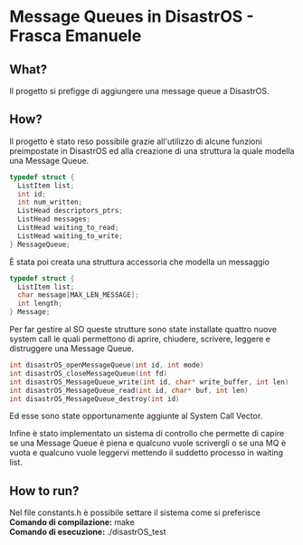 # Message Queues in DisastrOS - Frasca Emanuele 

## What?
Il progetto si prefigge di aggiungere una message queue a DisastrOS.

## How?
Il progetto è stato reso possibile grazie all'utilizzo di alcune funzioni preimpostate in DisastrOS ed alla creazione di una struttura la quale modella una Message Queue.
```C
typedef struct {
  ListItem list;
  int id;
  int num_written;
  ListHead descriptors_ptrs;
  ListHead messages;
  ListHead waiting_to_read;
  ListHead waiting_to_write;
} MessageQueue;
```
 È stata poi creata una struttura accessoria che modella un messaggio 
```C
typedef struct {
  ListItem list;
  char message[MAX_LEN_MESSAGE];
  int length;
} Message;
```

Per far gestire al SO queste strutture sono state installate quattro nuove system call le quali permettono di aprire, chiudere, scrivere, leggere e distruggere una Message Queue.

```C
int disastrOS_openMessageQueue(int id, int mode)
int disastrOS_closeMessageQueue(int fd)
int disastrOS_MessageQueue_write(int id, char* write_buffer, int len)
int disastrOS_MessageQueue_read(int id, char* buf, int len)
int disastrOS_MessageQueue_destroy(int id)
```
Ed esse sono state opportunamente aggiunte al System Call Vector.

Infine è stato implementato un sistema di controllo che permette di capire se una Message Queue è piena e qualcuno vuole scrivergli o se una MQ è vuota e qualcuno vuole leggervi mettendo il suddetto processo in waiting list.

## How to run?
Nel file constants.h è possibile settare il sistema come si preferisce  
**Comando di compilazione:** make  
**Comando di esecuzione:** ./disastrOS_test

